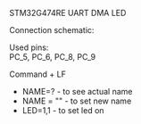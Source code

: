 STM32G474RE UART DMA LED

Connection schematic: <br>

Used pins: <br>
PC_5, PC_6, PC_8, PC_9

Command + LF <br>
* NAME=? - to see actual name
* NAME = "" - to set new name
* LED=1,1 - to set led on 
